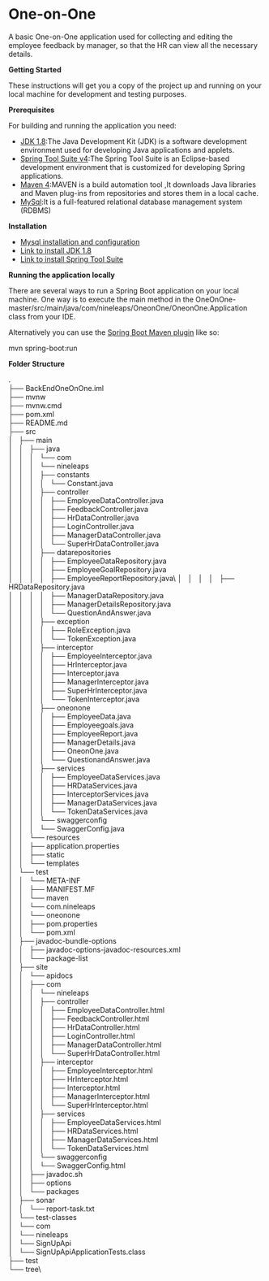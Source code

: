 #
# One-on-One

A basic One-on-One application used for collecting and editing the employee feedback by manager, so that the HR can view all the necessary details.

**Getting Started**

These instructions will get you a copy of the project up and running on your local machine for development and testing purposes.

**Prerequisites**

For building and running the application you need:

- [JDK 1.8](http://www.oracle.com/technetwork/java/javase/downloads/jdk8-downloads-2133151.html):The Java Development Kit (JDK) is a software development environment used for developing Java applications and applets.
- [Spring Tool Suite v4](https://spring.io/tools):The Spring Tool Suite  is an Eclipse-based development environment that is customized for developing Spring applications.
- [Maven 4](https://maven.apache.org/):MAVEN is a build automation tool ,It downloads Java libraries and Maven plug-ins from repositories and stores them in a local cache.
- [MySql](https://www.mysql.com/):It is a full-featured relational database management system (RDBMS)


**Installation**

- [Mysql installation and configuration](https://support.rackspace.com/how-to/installing-mysql-server-on-ubuntu/)
- [Link to install JDK 1.8](http://tipsonubuntu.com/2016/07/31/install-oracle-java-8-9-ubuntu-16-04-linux-mint-18)
- [Link to install Spring Tool Suite](https://spring.io/tools)


**Running the application locally**

There are several ways to run a Spring Boot application on your local machine. One way is to execute the main method in the OneOnOne-master/src/main/java/com/nineleaps/OneonOne/OneonOne.Application  class from your IDE.

Alternatively you can use the [Spring Boot Maven plugin](https://docs.spring.io/spring-boot/docs/current/reference/html/build-tool-plugins-maven-plugin.html) like so:

mvn spring-boot:run

**Folder Structure**
<!-- prettier-ignore-start -->
.\
├── BackEndOneOnOne.iml\
├── mvnw\
├── mvnw.cmd\
├── pom.xml\
├── README.md\
├── src\
│   ├── main\
│   │   ├── java\
│   │   │   └── com\
│   │   │       └── nineleaps\
│   │   │           ├── constants\
│   │   │           │   └── Constant.java\
│   │   │           ├── controller\
│   │   │           │   ├── EmployeeDataController.java\
│   │   │           │   ├── FeedbackController.java\
│   │   │           │   ├── HrDataController.java\
│   │   │           │   ├── LoginController.java\
│   │   │           │   ├── ManagerDataController.java\
│   │   │           │   └── SuperHrDataController.java\
│   │   │           ├── datarepositories\
│   │   │           │   ├── EmployeeDataRepository.java\
│   │   │           │   ├── EmployeeGoalRepository.java\
│   │   │           │   ├── EmployeeReportRepository.java\\
│   │   │           │   ├── HRDataRepository.java\
│   │   │           │   ├── ManagerDataRepository.java\
│   │   │           │   ├── ManagerDetailsRepository.java\
│   │   │           │   └── QuestionAndAnswer.java\
│   │   │           ├── exception\
│   │   │           │   ├── RoleException.java\
│   │   │           │   └── TokenException.java\
│   │   │           ├── interceptor\
│   │   │           │   ├── EmployeeInterceptor.java\
│   │   │           │   ├── HrInterceptor.java\
│   │   │           │   ├── Interceptor.java\
│   │   │           │   ├── ManagerInterceptor.java\
│   │   │           │   ├── SuperHrInterceptor.java\
│   │   │           │   └── TokenInterceptor.java\
│   │   │           ├── oneonone\
│   │   │           │   ├── EmployeeData.java\
│   │   │           │   ├── Employeegoals.java\
│   │   │           │   ├── EmployeeReport.java\
│   │   │           │   ├── ManagerDetails.java\
│   │   │           │   ├── OneonOne.java\
│   │   │           │   └── QuestionandAnswer.java\
│   │   │           ├── services\
│   │   │           │   ├── EmployeeDataServices.java\
│   │   │           │   ├── HRDataServices.java\
│   │   │           │   ├── InterceptorServices.java\
│   │   │           │   ├── ManagerDataServices.java\
│   │   │           │   └── TokenDataServices.java\
│   │   │           └── swaggerconfig\
│   │   │               └── SwaggerConfig.java\
│   │   └── resources\
│   │       ├── application.properties\
│   │       ├── static\
│   │       └── templates\
│   └── test\
│   │   └── META-INF\
│   │       ├── MANIFEST.MF\
│   │       └── maven\
│   │           └── com.nineleaps\
│   │               └── oneonone\
│   │                   ├── pom.properties\
│   │                   └── pom.xml\
│   ├── javadoc-bundle-options\
│   │   ├── javadoc-options-javadoc-resources.xml\
│   │   └── package-list\
│   ├── site\
│   │   └── apidocs\
│   │       ├── com\
│   │       │   └── nineleaps\
│   │       │       ├── controller\
│   │       │       │   ├── EmployeeDataController.html\
│   │       │       │   ├── FeedbackController.html\
│   │       │       │   ├── HrDataController.html\
│   │       │       │   ├── LoginController.html\
│   │       │       │   ├── ManagerDataController.html\
│   │       │       │   └── SuperHrDataController.html\
│   │       │       ├── interceptor\
│   │       │       │   ├── EmployeeInterceptor.html\
│   │       │       │   ├── HrInterceptor.html\
│   │       │       │   ├── Interceptor.html\
│   │       │       │   ├── ManagerInterceptor.html\
│   │       │       │   └── SuperHrInterceptor.html\
│   │       │       ├── services\
│   │       │       │   ├── EmployeeDataServices.html\
│   │       │       │   ├── HRDataServices.html\
│   │       │       │   ├── ManagerDataServices.html\
│   │       │       │   └── TokenDataServices.html\
│   │       │       └── swaggerconfig\
│   │       │           └── SwaggerConfig.html\
│   │       ├── javadoc.sh\
│   │       ├── options\
│   │       └── packages\
│   ├── sonar\
│   │   └── report-task.txt\
│   └── test-classes\
│       └── com\
│           └── nineleaps\
│               └── SignUpApi\
│                   └── SignUpApiApplicationTests.class\
├── test\
└── tree\
<!-- prettier-ignore-end -->
